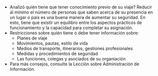 [Title]: # (Lo que necesita saber)
[Difficulty]: # (Principiante)
[Order]: # (6)

*   Analizó quién tiene que tener conocimiento previo de su viaje? Reducir al mínimo el número de personas que saben acerca de su presencia en un lugar o pais es una buena manera de aumentar su seguridad. En esto, tiene que existir un equilibro entre los aspectos prácticos de funcionamiento y la capacidad para completar su asignación.
*   Restricciones sobre quién tiene o debe tener información sobre:
    *   Planes de viaje
    *   Movimientos, pautas, estilo de vida
    *   Medios de transporte, itinerarios, gestiones profesionales
    *   Medidas y procedimientos de seguridad
    *   Las funciones, colegas y asociados de su organiación
*   Para más consejos, consulte la Lección sobre Administración de Información.